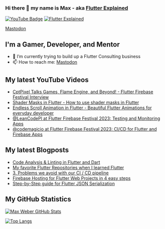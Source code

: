 ### Hi there 👋 my name is Max - aka [Flutter Explained](https://flutter-explained.dev)
[![YouTube Badge](https://img.shields.io/static/v1?label=YouTube&message=Subscribe&color=red&style=flat-square&logo=youtube&logoColor=red)](https://youtube.com/c/flutterexplained?sub_confirmation=1)
[![Flutter Explained](https://img.shields.io/static/v1?label=Homepage&message=FlutterExplained&color=blue&style=flat-square)](https://flutter-explained.dev/)

<a rel="me" href="https://techhub.social/@flutterexp">Mastodon</a>

## I'm a Gamer, Developer, and Mentor
- 🌱 I’m currently trying to build up a Flutter Consulting business
- 📫 How to reach me: [Mastodon](https://techhub.social/@flutterexp)

## My latest YouTube Videos
<!-- YOUTUBE:START -->
- [CptPixel Talks Games, Flame Engine, and Beyond! - Flutter Firebase Festival Interview](https://www.youtube.com/watch?v=nvc8B7Sc1Lc)
- [Shader Masks in Flutter - How to use shader masks in Flutter](https://www.youtube.com/watch?v=TnoRCqNNOps)
- [Endless Scroll Animation in Flutter - Beautiful Flutter Animations for everyday developer](https://www.youtube.com/watch?v=37dG1EBKwwE)
- [@LeanCodePl at Flutter Firebase Festival 2023: Testing and Monitoring Apps](https://www.youtube.com/watch?v=RAyjdTERc9g)
- [@codemagicio at Flutter Firebase Festival 2023: CI/CD for Flutter and Firebase Apps](https://www.youtube.com/watch?v=_Kt17bwgvWA)
<!-- YOUTUBE:END -->

## My latest Blogposts
<!-- BLOG-POST-LIST:START -->
- [Code Analysis &amp; Linting in Flutter and Dart](https://flutter-explained.dev/blog/flutter-analysis-linting/)
- [My favorite Flutter Repositories when I learned Flutter](https://flutter-explained.dev/blog/flutter-repository-list/)
- [3. Problems we avoid with our CI / CD pipeline](https://flutter-explained.dev/blog/ci-cd-setup-codemagic/)
- [Firebase Hosting for Flutter Web Projects in 4 easy steps](https://flutter-explained.dev/blog/flutter-web-to-firebase-hosting/)
- [Step-by-Step guide for Flutter JSON Serialization](https://flutter-explained.dev/blog/flutter-json-serialization/)
<!-- BLOG-POST-LIST:END -->

## My GitHub Statistics
[![Max Weber GitHub Stats](https://github-readme-stats.vercel.app/api?username=md-weber&show_icons=true&theme=onedark)](https://github.com/anuraghazra/github-readme-stats)

[![Top Langs](https://github-readme-stats.vercel.app/api/top-langs/?username=md-weber)](https://github.com/anuraghazra/github-readme-stats)
